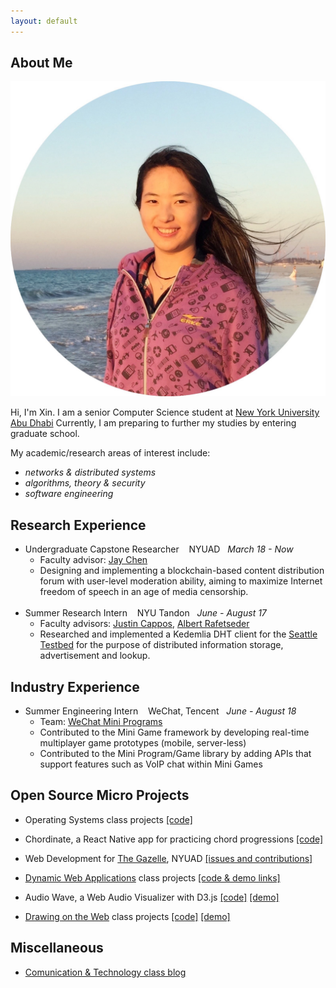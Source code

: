 ```yaml
---
layout: default
---
```


## About Me

<img class="profile-picture" src="media/profile.jpeg">

Hi, I'm Xin. I am a senior Computer Science student at
<a href="https://nyuad.nyu.edu/en/" target="_blank">New York University Abu Dhabi</a>
Currently, I am preparing to further my studies by entering graduate school.

My academic/research areas of interest include:
+ _networks & distributed systems_
+ _algorithms, theory & security_
+ _software engineering_

## Research Experience

* Undergraduate Capstone Researcher &nbsp;&nbsp; NYUAD &nbsp; _March 18 - Now_
  + Faculty advisor: <a href="https://cs.nyu.edu/~jchen/" target="_blank">Jay Chen</a>
  + Designing and implementing a blockchain-based content distribution forum with user-level moderation ability,
  aiming to maximize Internet freedom of speech in an age of media censorship.
<br/><br/>
* Summer Research Intern &nbsp;&nbsp; NYU Tandon &nbsp; _June - August 17_
  + Faculty advisors:
  <a href="https://ssl.engineering.nyu.edu/people#faculty" target="_blank">Justin Cappos</a>,
  <a href="https://ssl.engineering.nyu.edu/people#faculty" target="_blank">Albert Rafetseder</a>
  + Researched and implemented a Kedemlia DHT client for the <a href="https://seattle.poly.edu/html/" target="_blank">Seattle Testbed</a>
  for the purpose of distributed information storage, advertisement and lookup.

## Industry Experience

* Summer Engineering Intern &nbsp;&nbsp; WeChat, Tencent &nbsp; _June - August 18_
  + Team: <a href="https://mp.weixin.qq.com/cgi-bin/wx" target="_blank">WeChat Mini Programs</a>
  + Contributed to the Mini Game framework by developing real-time multiplayer game prototypes (mobile, server-less)
  + Contributed to the Mini Program/Game library by adding APIs that support features such as
  VoIP chat within Mini Games

## Open Source Micro Projects
* Operating Systems class projects <a href="https://github.com/CynthiaTong/os_projects" target="_blank">[code]</a>

* Chordinate, a React Native app for practicing chord progressions <a href="https://github.com/guyu96/chordinate" target="_blank">[code]</a>

* Web Development for <a href="https://www.thegazelle.org/" target="_blank">The Gazelle</a>, NYUAD
  <a href="https://github.com/thegazelle-ad/gazelle-server/issues?utf8=%E2%9C%93&q=cynthiatong+" target="_blank">[issues and contributions]</a>

* <a href="https://github.com/antiboredom/dynamicweb-2017" target="_blank">Dynamic Web Applications</a> class projects
<a href="https://github.com/CynthiaTong/dynamic-web-applications" target="_blank">[code & demo links]</a>

* Audio Wave, a Web Audio Visualizer with D3.js
<a href="https://github.com/CynthiaTong/Mashups-Projects/tree/master/Audio_Wave" target="_blank">[code]</a>
<a href="http://xt405.nyuad.im/Mashups/Audio_Wave/" target="_blank">[demo]</a>

* <a href="https://cs.nyu.edu/courses/spring17/CSCI-UA.0380-002/" target="_blank">Drawing on the Web</a> class projects
<a href="https://github.com/CynthiaTong/drawing-on-the-web" target="_blank">[code]</a>
<a href="http://xt405.nyuad.im/draw_web/" target="_blank">[demo]</a>

## Miscellaneous
* <a href="http://xt405.nyuad.im/CommTech_blog/" target="_blank">Comunication & Technology class blog</a>
